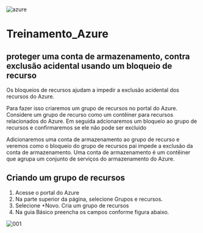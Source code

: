 ![azure](https://user-images.githubusercontent.com/49000442/139308824-4a3518e8-9a19-4798-9461-fc392bfeda3c.png) 
# Treinamento_Azure

## proteger uma conta de armazenamento, contra exclusão acidental usando um bloqueio de recurso


 Os bloqueios de recursos ajudam a impedir a exclusão acidental dos recursos do Azure.

Para fazer isso criaremos um grupo de recursos no portal do Azure. Considere um grupo de recurso como um contêiner para recursos relacionados do Azure.
Em seguida adcionaremos um bloqueio ao grupo de recursos e confirmaremos se ele não pode ser excluido


Adicionaremos uma conta de armazenamento ao grupo de recurso e veremos como o bloqueio do grupo de recursos pai impede a exclusão da conta de armazenamento. Uma conta de armazenamento é um contêiner que agrupa um conjunto de serviços do armazenamento do Azure.


## Criando um grupo de recursos
1. Acesse o portal do Azure
2. Na parte superior da página, selecione Grupos e recursos.
3. Selecione +Novo. Cria um grupo de recursos 
4. Na guia Básico preencha os campos conforme figura abaixo.

![001](https://user-images.githubusercontent.com/49000442/139307373-26eabdd2-e538-4a72-9da4-6d6144bdd8d1.JPG)
